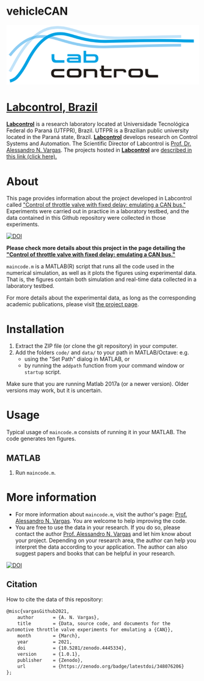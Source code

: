# vehicleCAN

<p align="center"><a href="http://www.labcontrol.xyz/dokuwiki" target="_blank" rel="noopener"><img src="images/logo.png"></a></p>

# [Labcontrol, Brazil](http://www.labcontrol.xyz/dokuwiki)

[**Labcontrol**](http://www.labcontrol.xyz/dokuwiki)  is a research laboratory located at Universidade Tecnológica Federal do Paraná (UTFPR), Brazil. UTFPR is a Brazilian public university located in the Paraná state, Brazil. [**Labcontrol**](http://www.labcontrol.xyz/dokuwiki)  develops research on Control Systems and Automation. The Scientific Director of Labcontrol is [Prof. Dr. Alessandro N. Vargas](http://www.anvargas.com). The projects hosted in [**Labcontrol**](http://www.labcontrol.xyz/dokuwiki)  are [described in this link (click here).](http://www.anvargas.com/blog)

About
============

This page provides information about the project developed in Labcontrol called ["Control of throttle valve with fixed delay: emulating a CAN bus."](http://www.anvargas.com/blog/)  Experiments were carried out in practice in a laboratory testbed, and the data contained in this Github repository were collected in those experiments. 

[![DOI](https://zenodo.org/badge/348076206.svg)](https://zenodo.org/badge/latestdoi/348076206)

**Please check more details about this project in the page detailing the ["Control of throttle valve with fixed delay: emulating a CAN bus."](http://www.anvargas.com/blog/)**


`maincode.m` is a MATLAB(R) script that runs all the code used in the numerical simulation, as well as it plots the figures using experimental data. That is, the figures contain both simulation and real-time data collected in a laboratory testbed.

For more details about the experimental data, as long as the corresponding academic publications, please visit [the project page](http://www.anvargas.com/blog).


Installation
============

1. Extract the ZIP file (or clone the git repository) in your computer.
2. Add the folders `code/` and `data/` to your path in MATLAB/Octave: e.g. 
    - using the "Set Path" dialog in MATLAB, or 
    - by running the `addpath` function from your command window or `startup` script.

Make sure that you are running Matlab 2017a (or a newer version). Older versions may work, but it is uncertain.

Usage
=====

Typical usage of `maincode.m` consists of running it in your MATLAB. The code generates ten figures.

MATLAB
------
  1. Run `maincode.m`.

More information
================

* For more information about `maincode.m`, visit the author's page: [Prof. Alessandro N. Vargas](http://www.anvargas.com). You are welcome to help improving the code.
* You are free to use the data in your research. If you do so, please contact the author [Prof. Alessandro N. Vargas](http://www.anvargas.com) 
and let him know about your project. Depending on your research area, the author can help you interpret the data according to your application. The author can also suggest papers and books that can be helpful in your research.

[![DOI](https://zenodo.org/badge/348076206.svg)](https://zenodo.org/badge/latestdoi/348076206)

Citation
------
How to cite the data of this repository:

```
@misc{vargasGithub2021,
    author       = {A. N. Vargas},
    title        = {Data, source code, and documents for the automotive throttle valve experiments for emulating a {CAN}},
    month        = {March},
    year         = 2021,
    doi          = {10.5281/zenodo.4445334},
    version      = {1.0.1},
    publisher    = {Zenodo},
    url          = {https://zenodo.org/badge/latestdoi/348076206}
};
```



